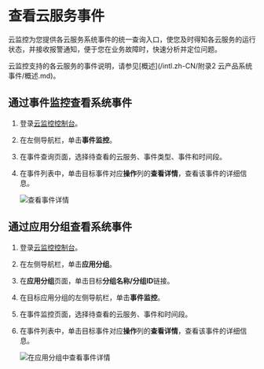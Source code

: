 # 查看云服务事件

云监控为您提供各云服务系统事件的统一查询入口，使您及时得知各云服务的运行状态，并接收报警通知，便于您在业务故障时，快速分析并定位问题。

云监控支持的各云服务的事件说明，请参见[概述](/intl.zh-CN/附录2 云产品系统事件/概述.md)。

## 通过事件监控查看系统事件

1.  登录[云监控控制台](https://cms-intl.console.aliyun.com)。

2.  在左侧导航栏，单击**事件监控**。

3.  在事件查询页面，选择待查看的云服务、事件类型、事件和时间段。

4.  在事件列表中，单击目标事件对应**操作**列的**查看详情**，查看该事件的详细信息。

    ![查看事件详情](https://static-aliyun-doc.oss-accelerate.aliyuncs.com/assets/img/zh-CN/0121385951/p113821.png)


## 通过应用分组查看系统事件

1.  登录[云监控控制台](https://cms-intl.console.aliyun.com)。

2.  在左侧导航栏，单击**应用分组**。

3.  在**应用分组**页面，单击目标**分组名称/分组ID**链接。

4.  在目标应用分组的左侧导航栏，单击**事件监控**。

5.  在事件监控页面，选择待查看的云服务、事件和时间段。

6.  在事件列表中，单击目标事件对应**操作**列的**查看详情**，查看该事件的详细信息。

    ![在应用分组中查看事件详情](https://static-aliyun-doc.oss-accelerate.aliyuncs.com/assets/img/zh-CN/0121385951/p113828.png)


